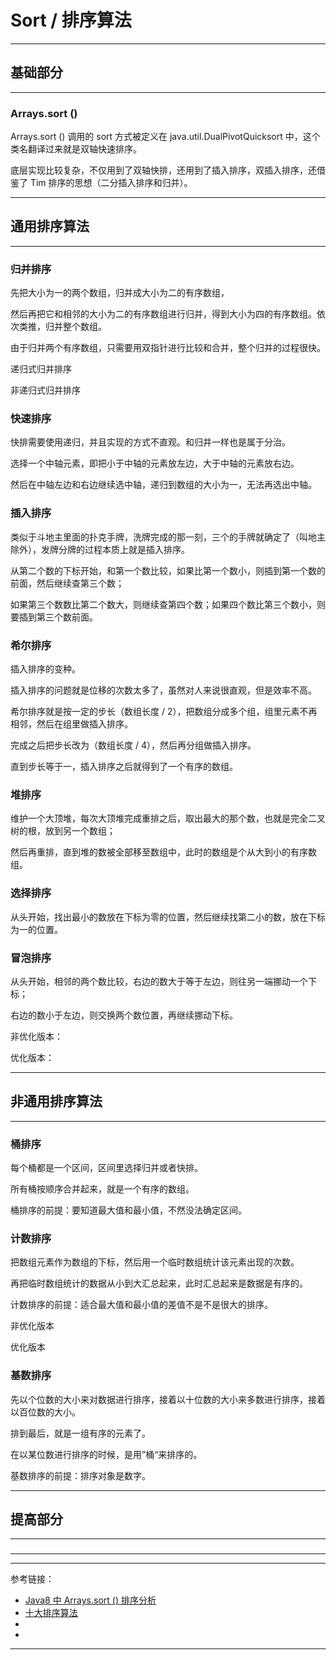 # Sort / 排序算法

---

## 基础部分

---

### Arrays.sort ()

Arrays.sort () 调用的 sort 方式被定义在 java.util.DualPivotQuicksort 中，这个类名翻译过来就是双轴快速排序。

底层实现比较复杂，不仅用到了双轴快排，还用到了插入排序，双插入排序，还借鉴了 Tim 排序的思想（二分插入排序和归并）。

---

## 通用排序算法

---

### 归并排序

先把大小为一的两个数组，归并成大小为二的有序数组，

然后再把它和相邻的大小为二的有序数组进行归并，得到大小为四的有序数组。依次类推，归并整个数组。

由于归并两个有序数组，只需要用双指针进行比较和合并，整个归并的过程很快。

递归式归并排序

非递归式归并排序

### 快速排序

快排需要使用递归，并且实现的方式不直观。和归并一样也是属于分治。

选择一个中轴元素，即把小于中轴的元素放左边，大于中轴的元素放右边。

然后在中轴左边和右边继续选中轴，递归到数组的大小为一，无法再选出中轴。

### 插入排序

类似于斗地主里面的扑克手牌，洗牌完成的那一刻，三个的手牌就确定了（叫地主除外），发牌分牌的过程本质上就是插入排序。

从第二个数的下标开始，和第一个数比较，如果比第一个数小，则插到第一个数的前面，然后继续查第三个数；

如果第三个数数比第二个数大，则继续查第四个数；如果四个数比第三个数小，则要插到第三个数前面。

### 希尔排序

插入排序的变种。

插入排序的问题就是位移的次数太多了，虽然对人来说很直观，但是效率不高。

希尔排序就是按一定的步长（数组长度 / 2），把数组分成多个组，组里元素不再相邻，然后在组里做插入排序。

完成之后把步长改为（数组长度 / 4），然后再分组做插入排序。

直到步长等于一，插入排序之后就得到了一个有序的数组。

### 堆排序

维护一个大顶堆，每次大顶堆完成重排之后，取出最大的那个数，也就是完全二叉树的根，放到另一个数组；

然后再重排，直到堆的数被全部移至数组中，此时的数组是个从大到小的有序数组。

### 选择排序

从头开始，找出最小的数放在下标为零的位置，然后继续找第二小的数，放在下标为一的位置。

### 冒泡排序

从头开始，相邻的两个数比较，右边的数大于等于左边，则往另一端挪动一个下标；

右边的数小于左边，则交换两个数位置，再继续挪动下标。

非优化版本：

优化版本：




---

## 非通用排序算法

---

### 桶排序

每个桶都是一个区间，区间里选择归并或者快排。

所有桶按顺序合并起来，就是一个有序的数组。

桶排序的前提：要知道最大值和最小值，不然没法确定区间。

### 计数排序

把数组元素作为数组的下标，然后用一个临时数组统计该元素出现的次数。

再把临时数组统计的数据从小到大汇总起来，此时汇总起来是数据是有序的。

计数排序的前提：适合最大值和最小值的差值不是不是很大的排序。

非优化版本

优化版本

### 基数排序

先以个位数的大小来对数据进行排序，接着以十位数的大小来多数进行排序，接着以百位数的大小。

排到最后，就是一组有序的元素了。

在以某位数进行排序的时候，是用”桶“来排序的。

基数排序的前提：排序对象是数字。

---

## 提高部分

---

###

---











---

参考链接：

- [Java8 中 Arrays.sort () 排序分析](https://blog.csdn.net/realYuzhou/article/details/109299625)
- [十大排序算法](https://leetcode-cn.com/circle/article/0akb5U/)
- []()
- []()

---











